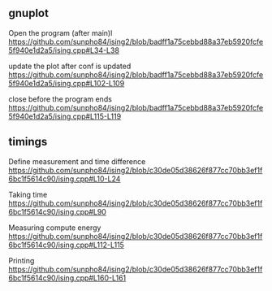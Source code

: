 gnuplot 
---

Open the program (after main)l
https://github.com/sunpho84/ising2/blob/badff1a75cebbd88a37eb5920fcfe5f940e1d2a5/ising.cpp#L34-L38

update the plot after conf is updated
https://github.com/sunpho84/ising2/blob/badff1a75cebbd88a37eb5920fcfe5f940e1d2a5/ising.cpp#L102-L109

close before the program ends
https://github.com/sunpho84/ising2/blob/badff1a75cebbd88a37eb5920fcfe5f940e1d2a5/ising.cpp#L115-L119


timings
---

Define measurement and time difference
https://github.com/sunpho84/ising2/blob/c30de05d38626f877cc70bb3ef1f6bc1f5614c90/ising.cpp#L10-L24

Taking time
https://github.com/sunpho84/ising2/blob/c30de05d38626f877cc70bb3ef1f6bc1f5614c90/ising.cpp#L90

Measuring compute energy
https://github.com/sunpho84/ising2/blob/c30de05d38626f877cc70bb3ef1f6bc1f5614c90/ising.cpp#L112-L115

Printing
https://github.com/sunpho84/ising2/blob/c30de05d38626f877cc70bb3ef1f6bc1f5614c90/ising.cpp#L160-L161
